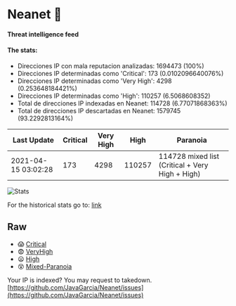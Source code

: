 # Neanet :hocho:
#### Threat intelligence feed
#### The stats:

- Direcciones IP con mala reputacion analizadas: 1694473 (100%)
- Direcciones IP determinadas como 'Critical':  173 (0.0102096640076%)
- Direcciones IP determinadas como 'Very High':  4298 (0.253648184421%)
- Direcciones IP determinadas como 'High':  110257 (6.5068608352)
- Total de direcciones IP indexadas en Neanet:  114728 (6.77071868363%)
- Total de direcciones IP descartadas en Neanet:  1579745 (93.2292813164%)

| Last Update | Critical | Very High | High | Paranoia |
| --- | --- | --- | --- | --- |
| 2021-04-15 03:02:28 | 173 | 4298 | 110257 | 114728 mixed list (Critical + Very High + High)|

![Stats](https://docs.google.com/spreadsheets/d/e/2PACX-1vSnaNMIXVabIpDJjufMlzH7poXnshF3mgd8Is1g9ytUEzVsP5my4Trn8f-xkoLLQ38xpL3HtmUexLo6/pubchart?oid=501124687&format=image)

For the historical stats go to: [link](/stats.csv)
## Raw
- :scream: [Critical](https://raw.githubusercontent.com/JavaGarcia/Neanet/master/blacklists/neanet_critical.txt)
- :fearful: [VeryHigh](https://raw.githubusercontent.com/JavaGarcia/Neanet/master/blacklists/neanet_veryHigh.txtt)
- :frowning: [High](https://raw.githubusercontent.com/JavaGarcia/Neanet/master/blacklists/neanet_high.txt)
- :dizzy_face: [Mixed-Paranoia](https://raw.githubusercontent.com/JavaGarcia/Neanet/master/blacklists/neanet_all.txt)


Your IP is indexed? You may request to takedown. [https://github.com/JavaGarcia/Neanet/issues](https://github.com/JavaGarcia/Neanet/issues)
































































































































































































































































































































































































































































































































































































































































































































































































































































































































































































































































































































































































































































































































































































































































































































































































































































































































































































































































































































































































































































































































































































































































































































































































































































































































































































































































































































































































































































































































































































































































































































































































































































































































































































































































































































































































































































































































































































































































































































































































































































































































































































































































































































































































































































































































































































































































































































































































































































































































































































































































































































































































































































































































































































































































































































































































































































































































































































































